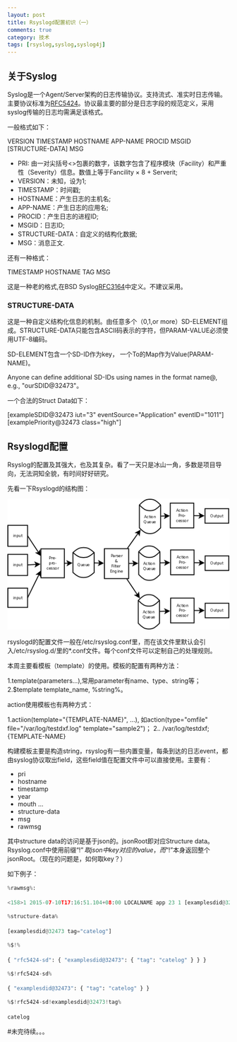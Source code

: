 ```yaml
---
layout: post
title: Rsyslogd配置初识（一）
comments: true
category: 技术
tags: [rsyslog,syslog,syslog4j]
---
```


## 关于Syslog
Syslog是一个Agent/Server架构的日志传输协议。支持流式、准实时日志传输。主要协议标准为[RFC5424](https://tools.ietf.org/html/rfc5424)。协议最主要的部分是日志字段的规范定义，采用syslog传输的日志均需满足该格式。

一般格式如下：

<PRI>VERSION TIMESTAMP HOSTNAME APP-NAME PROCID MSGID [STRUCTURE-DATA] MSG

- PRI: 由一对尖括号<>包裹的数字，该数字包含了程序模块（Facility）和严重性（Severity）信息。数值上等于Fancility × 8 + Serverit;
- VERSION：未知，设为1;
- TIMESTAMP：时间戳;
- HOSTNAME：产生日志的主机名;
- APP-NAME：产生日志的应用名;
- PROCID：产生日志的进程ID;
- MSGID：日志ID;
- STRUCTURE-DATA：自定义的结构化数据;
- MSG：消息正文.

还有一种格式：

<PRI> TIMESTAMP HOSTNAME TAG MSG

这是一种老的格式,在BSD Syslog[RFC3164](http://www.ietf.org/rfc/rfc3164.txt)中定义。不建议采用。

### STRUCTURE-DATA

这是一种自定义结构化信息的机制。由任意多个（0,1,or more）SD-ELEMENT组成。STRUCTURE-DATA只能包含ASCII码表示的字符，但PARAM-VALUE必须使用UTF-8编码。

SD-ELEMENT包含一个SD-ID作为key， 一个<String>To<String>的Map作为Value(PARAM-NAME)。

Anyone can define additional SD-IDs using names in the format name@<private enterprise number>, e.g., "ourSDID@32473"。

一个合法的Struct Data如下：

[exampleSDID@32473 iut="3" eventSource="Application" eventID="1011"][examplePriority@32473 class="high"]


## Rsyslogd配置

Rsyslog的配置及其强大，也及其复杂。看了一天只是冰山一角，多数是项目导向，无法洞知全貌，有时间好好研究。

先看一下Rsyslogd的结构图：

![Rsyslogd的结构图](/blog_imgs/2015-07-10-Rsyslog配置初识/rsyslogd-structure.png)

rsyslogd的配置文件一般在/etc/rsyslog.conf里，而在该文件里默认会引入/etc/rsyslog.d/里的*.conf文件。每个conf文件可以定制自己的处理规则。

本周主要看模板（template）的使用。模板的配置有两种方法：

1.template(parameters...),常用parameter有name、type、string等；
2.$template template_name, %string%。

action使用模板也有两种方式：

1.actiion(template="{TEMPLATE-NAME}", ...), 如action(type="omfile" file="/var/log/testdxf.log" template="sample2")；
2.*.*     /var/log/testdxf;{TEMPLATE-NAME}

构建模板主要是构造string，rsyslog有一些内置变量，每条到达的日志event，都由syslog协议取出field，这些field值在配置文件中可以直接使用。主要有：

- pri
- hostname
- timestamp
- year
- mouth
...
- structure-data
- msg
- rawmsg

其中structure data的访问是基于json的。jsonRoot即对应Structure data。Rsyslog.conf中使用前缀“$!”取json中key对应的value，而“$!”本身返回整个jsonRoot。（现在的问题是，如何取key？）

如下例子：

```python
%rawmsg%:

<158>1 2015-07-10T17:16:51.104+08:00 LOCALNAME app 23 1 [examplesdid@32473 tag="catelog"] structure message!
```
```python
%structure-data%

[examplesdid@32473 tag="catelog"]
```
```python
%$!%

{ "rfc5424-sd": { "examplesdid@32473": { "tag": "catelog" } } }
```
```python
%$!rfc5424-sd%

{ "examplesdid@32473": { "tag": "catelog" } }
```
```python
%$!rfc5424-sd!examplesdid@32473!tag%

catelog
```

#未完待续。。。
